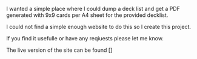I wanted a simple place where I could dump a deck list and get a PDF generated with 9x9 cards per A4 sheet for the provided decklist.

I could not find a simple enough website to do this so I create this project.

If you find it usefulle or have any reqiuests please let me know.

The live version of the site can be found [] 
